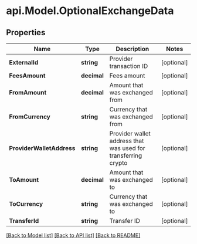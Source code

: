 # api.Model.OptionalExchangeData

## Properties

Name | Type | Description | Notes
------------ | ------------- | ------------- | -------------
**ExternalId** | **string** | Provider transaction ID | [optional] 
**FeesAmount** | **decimal** | Fees amount | [optional] 
**FromAmount** | **decimal** | Amount that was exchanged from | [optional] 
**FromCurrency** | **string** | Currency that was exchanged from | [optional] 
**ProviderWalletAddress** | **string** | Provider wallet address that was used for transferring crypto | [optional] 
**ToAmount** | **decimal** | Amount that was exchanged to | [optional] 
**ToCurrency** | **string** | Currency that was exchanged to | [optional] 
**TransferId** | **string** | Transfer ID | [optional] 

[[Back to Model list]](../README.md#documentation-for-models) [[Back to API list]](../README.md#documentation-for-api-endpoints) [[Back to README]](../README.md)

